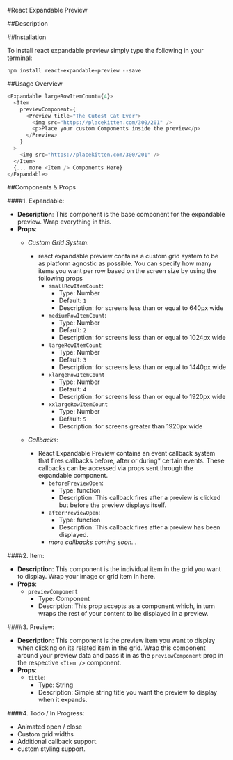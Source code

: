 #React Expandable Preview

##Description


##Installation

To install react expandable preview simply type the following in your terminal:
```
npm install react-expandable-preview --save
```

##Usage Overview

```javascript
<Expandable largeRowItemCount={4}>
  <Item
    previewComponent={
      <Preview title="The Cutest Cat Ever">
        <img src="https://placekitten.com/300/201" />
        <p>Place your custom Components inside the preview</p>
      </Preview>
    }
  >
    <img src="https://placekitten.com/300/201" />
  </Item>
  {... more <Item /> Components Here}
</Expandable>
```


##Components & Props

####1. Expandable:
  - **Description**: This component is the base component for the expandable preview. Wrap everything in this.
  - **Props**:
    - *Custom Grid System*:
      - react expandable preview contains a custom grid system to be as platform agnostic as possible. You can specify how many items you want per row based on the screen size by using the following props
        - `smallRowItemCount`:
          - Type: Number
          - Default: `1`
          - Description: for screens less than or equal to 640px wide
        - `mediumRowItemCount`:
          - Type: Number
          - Default: `2`
          - Description: for screens less than or equal to 1024px wide
        - `largeRowItemCount`
          - Type: Number
          - Default: `3`
          - Description: for screens less than or equal to 1440px wide
        - `xlargeRowItemCount`
          - Type: Number
          - Default: `4`
          - Description: for screens less than or equal to 1920px wide
        - `xxlargeRowItemCount`
          - Type: Number
          - Default: `5`
          - Description: for screens greater than 1920px wide
        
    - *Callbacks*:
      - React Expandable Preview contains an event callback system that fires callbacks before, after or during* certain events. These callbacks can be accessed via props sent through the expandable component.
        - `beforePreviewOpen`:
          - Type: function
          - Description: This callback fires after a preview is clicked but before the preview displays itself.
        - `afterPreviewOpen`:
          - Type: function
          - Description: This callback fires after a preview has been displayed.
        - *more callbacks coming soon...*
  
####2. Item:
  - **Description**: This component is the individual item in the grid you want to display. Wrap your image or grid item in here.
  - **Props**:
    - `previewComponent`
      - Type: Component
      - Description: This prop accepts <Preview /> as a component which, in turn wraps the rest of your content to be displayed in a preview.

####3. Preview:
  - **Description**: This component is the preview item you want to display when clicking on its related item in the grid. Wrap this component around your preview data and pass it in as the `previewComponent` prop in the respective `<Item />` component.
  - **Props**:
    - `title`:
      - Type: String
      - Description: Simple string title you want the preview to display when it expands.
      
####4. Todo / In Progress:

  - Animated open / close
  - Custom grid widths
  - Additional callback support.
  - custom styling support.
  
  